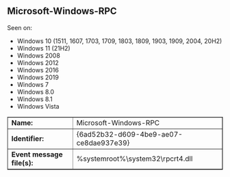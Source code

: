 ## Microsoft-Windows-RPC

Seen on:
* Windows 10 (1511, 1607, 1703, 1709, 1803, 1809, 1903, 1909, 2004, 20H2)
* Windows 11 (21H2)
* Windows 2008
* Windows 2012
* Windows 2016
* Windows 2019
* Windows 7
* Windows 8.0
* Windows 8.1
* Windows Vista

<table border="1" class="docutils">
  <tbody>
    <tr>
      <td><b>Name:</b></td>
      <td>Microsoft-Windows-RPC</td>
    </tr>
    <tr>
      <td><b>Identifier:</b></td>
      <td>{6ad52b32-d609-4be9-ae07-ce8dae937e39}</td>
    </tr>
    <tr>
      <td><b>Event message file(s):</b></td>
      <td>%systemroot%\system32\rpcrt4.dll</td>
    </tr>
  </tbody>
</table>

&nbsp;

